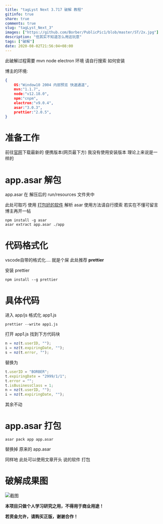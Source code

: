 ```yaml
---
title: "tagLyst Next 3.717 破解 教程"
gitinfo: true
share: true
comments: true
slug: "tagLyst_Next_3"
images: ["https://github.com/Borber/PublicPic1/blob/master/ST/2x.jpg"] 
description: "但其实不知道怎么用这玩意"
tags: ["破解"]
date: 2020-08-02T21:56:04+08:00
---
```


此破解过程需要 mvn node electron 环境 请自行搜索 如何安装

博主的环境:

```json
{
	OS:"Window10 2004 内部预览 快速通道",
    mvn:"1.1.7",
    node:"v12.18.0",
    npm:"cnpm",
    electron:"v9.0.4",
    asar:"3.0.3",
    prettier:"2.0.5",
}
```

# 准备工作

前往[官网](http://www.taglyst.com/download-next)下载最新的 便携版本(网页最下方) 我没有使用安装版本 理论上来说是一样的

# app.asar 解包

app.asar 在 解压后的 run/resources 文件夹中

此处可取巧 使用 [打包好的软件](https://github.com/nwdxlgzs/asar-manager) 解析 asar 使用方法请自行摸索 若实在不懂可留言 博主再开一帖

```shell
npm install -g asar
asar extract app.asar ./app
```

# 代码格式化

vscode自带的格式化…. 就是个屎 此处推荐 **prettier** 

安装 prettier

```shell
npm install --g prettier
```

# 具体代码

进入 app/js 格式化 app1.js

```shell
prettier --write app1.js
```

打开 app1.js 找到下方代码块

```js
n = nz(t.userID, "");       
i = nz(t.expiringDate, "");
s = nz(t.error, "");      
```

替换为

```js
t.userID = "BORBER";
t.expiringDate = "2999/1/1";
t.error = "";
t.isBusinessClass = 1;
n = nz(t.userID, "");
i = nz(t.expiringDate, "");
```

其余不动

# app.asar 打包

```shell
asar pack app app.asar
```

替换掉 原来的 app.asar

同样地 此处可以使用文章开头 说的软件 打包

# 破解成果图

![截图](https://cdn.jsdelivr.net/gh/Borber/PublicPic1/%E5%8D%9A%E5%AE%A2%E5%9B%AD/tagLystNext/3717.png)



**本项目只做个人学习研究之用，不得用于商业用途！**

**若资金允许，请购买正版，谢谢合作！**